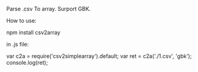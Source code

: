 Parse .csv To array. Surport GBK.

How to use:

npm install csv2array

in .js file:

var c2a = require('csv2simplearray').default;
var ret = c2a('./1.csv', 'gbk');
console.log(ret);


